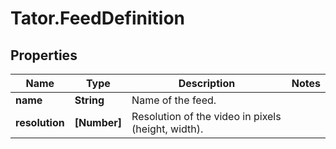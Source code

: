 # Tator.FeedDefinition

## Properties

Name | Type | Description | Notes
------------ | ------------- | ------------- | -------------
**name** | **String** | Name of the feed. | 
**resolution** | **[Number]** | Resolution of the video in pixels (height, width). | 


